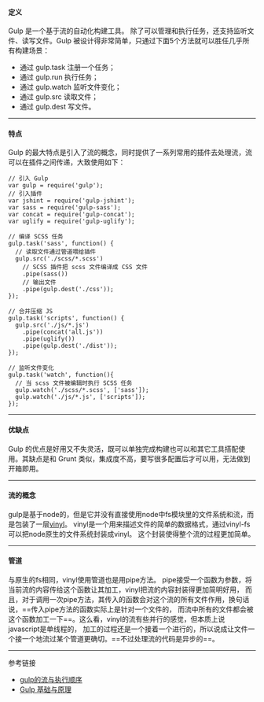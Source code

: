 #### 定义
Gulp 是一个基于流的自动化构建工具。 除了可以管理和执行任务，还支持监听文件、读写文件。Gulp 被设计得非常简单，只通过下面5个方法就可以胜任几乎所有构建场景：
- 通过 gulp.task 注册一个任务；
- 通过 gulp.run 执行任务；
- 通过 gulp.watch 监听文件变化；
- 通过 gulp.src 读取文件；
- 通过 gulp.dest 写文件。

---
#### 特点
Gulp 的最大特点是引入了流的概念，同时提供了一系列常用的插件去处理流，流可以在插件之间传递，大致使用如下：
```
// 引入 Gulp
var gulp = require('gulp'); 
// 引入插件
var jshint = require('gulp-jshint');
var sass = require('gulp-sass');
var concat = require('gulp-concat');
var uglify = require('gulp-uglify');

// 编译 SCSS 任务
gulp.task('sass', function() {
  // 读取文件通过管道喂给插件
  gulp.src('./scss/*.scss')
    // SCSS 插件把 scss 文件编译成 CSS 文件
    .pipe(sass())
    // 输出文件
    .pipe(gulp.dest('./css'));
});

// 合并压缩 JS
gulp.task('scripts', function() {
  gulp.src('./js/*.js')
    .pipe(concat('all.js'))
    .pipe(uglify())
    .pipe(gulp.dest('./dist'));
});

// 监听文件变化
gulp.task('watch', function(){
  // 当 scss 文件被编辑时执行 SCSS 任务
  gulp.watch('./scss/*.scss', ['sass']);
  gulp.watch('./js/*.js', ['scripts']);    
});
```

---
#### 优缺点
Gulp 的优点是好用又不失灵活，既可以单独完成构建也可以和其它工具搭配使用。其缺点是和 Grunt 类似，集成度不高，要写很多配置后才可以用，无法做到开箱即用。

---
#### 流的概念
gulp是基于node的，但是它并没有直接使用node中fs模块里的文件系统和流，而是包装了一层[vinyl](https://www.cnblogs.com/wyaocn/p/5804342.html)。 vinyl是一个用来描述文件的简单的数据格式，通过vinyl-fs可以把node原生的文件系统封装成vinyl。 这个封装使得整个流的过程更加简单。

---
#### 管道
与原生的fs相同，vinyl使用管道也是用pipe方法。 pipe接受一个函数为参数，将当前流的内容传给这个函数让其加工，vinyl把流的内容封装得更加简明好用， 而且，对于调用一次pipe方法，其传入的函数会对这个流的所有文件作用，换句话说，==传入pipe方法的函数实际上是针对一个文件的， 而流中所有的文件都会被这个函数加工一下==。这么看，vinyl的流有些并行的感觉，但本质上说javascript是单线程的， 加工的过程还是一个接着一个进行的，所以说成让文件一个接一个地流过某个管道更确切。==不过处理流的代码是异步的==。

---
参考链接
- [gulp的流与执行顺序](https://www.cnblogs.com/wyaocn/p/5804342.html)
- [Gulp 基础与原理](https://segmentfault.com/a/1190000008513154)